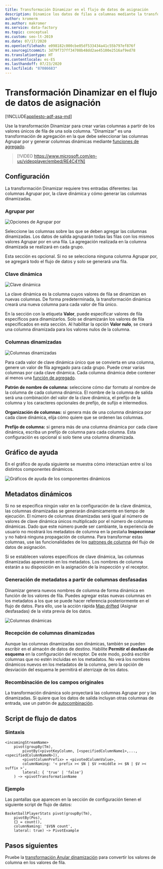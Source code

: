 ```yaml
---
title: Transformación Dinamizar en el flujo de datos de asignación
description: Dinamice los datos de filas a columnas mediante la transformación Dinamizar del flujo de datos de asignación de Azure Data Factory
author: kromerm
ms.author: makromer
ms.service: data-factory
ms.topic: conceptual
ms.custom: seo-lt-2019
ms.date: 07/17/2020
ms.openlocfilehash: e098182c000cbe05df533434a41c55b797ef876f
ms.sourcegitcommit: 3d79f737ff34708b48dd2ae45100e2516af9ed78
ms.translationtype: HT
ms.contentlocale: es-ES
ms.lasthandoff: 07/23/2020
ms.locfileid: "87086683"
---
```

# <a name="pivot-transformation-in-mapping-data-flow"></a>Transformación Dinamizar en el flujo de datos de asignación


[!INCLUDE[appliesto-adf-asa-md](includes/appliesto-adf-asa-md.md)]

Use la transformación Dinamizar para crear varias columnas a partir de los valores únicos de fila de una sola columna. "Dinamizar" es una transformación de agregación en la que debe seleccionar las columnas Agrupar por y generar columnas dinámicas mediante [funciones de agregado](data-flow-expression-functions.md#aggregate-functions).

> [!VIDEO https://www.microsoft.com/en-us/videoplayer/embed/RE4C4YN]

## <a name="configuration"></a>Configuración

La transformación Dinamizar requiere tres entradas diferentes: las columnas Agrupar por, la clave dinámica y cómo generar las columnas dinamizadas.

### <a name="group-by"></a>Agrupar por

![Opciones de Agrupar por](media/data-flow/pivot2.png "Opciones de Agrupar por")

Seleccione las columnas sobre las que se deben agregar las columnas dinamizadas. Los datos de salida agruparán todas las filas con los mismos valores Agrupar por en una fila. La agregación realizada en la columna dinamizada se realizará en cada grupo.

Esta sección es opcional. Si no se selecciona ninguna columna Agrupar por, se agregará todo el flujo de datos y solo se generará una fila.

### <a name="pivot-key"></a>Clave dinámica

![Clave dinámica](media/data-flow/pivot3.png "Clave dinámica")

La clave dinámica es la columna cuyos valores de fila se dinamizan en nuevas columnas. De forma predeterminada, la transformación dinámica creará una nueva columna para cada valor de fila único.

En la sección con la etiqueta **Valor**, puede especificar valores de fila específicos para dinamizarlos. Solo se dinamizarán los valores de fila especificados en esta sección. Al habilitar la opción **Valor nulo**, se creará una columna dinamizada para los valores nulos de la columna.

### <a name="pivoted-columns"></a>Columnas dinamizadas

![Columnas dinamizadas](media/data-flow/pivot4.png "Columnas dinamizadas")

Para cada valor de clave dinámica único que se convierta en una columna, genere un valor de fila agregado para cada grupo. Puede crear varias columnas por cada clave dinámica. Cada columna dinámica debe contener al menos una [función de agregado](data-flow-expression-functions.md#aggregate-functions).

**Patrón de nombre de columna:** seleccione cómo dar formato al nombre de la columna de cada columna dinámica. El nombre de la columna de salida será una combinación del valor de la clave dinámica, el prefijo de la columna y los caracteres opcionales de prefijo, de sufijo e intermedios. 

**Organización de columnas:** si genera más de una columna dinámica por cada clave dinámica, elija cómo quiere que se ordenen las columnas. 

**Prefijo de columna:** si genera más de una columna dinámica por cada clave dinámica, escriba un prefijo de columna para cada columna. Esta configuración es opcional si solo tiene una columna dinamizada.

## <a name="help-graphic"></a>Gráfico de ayuda

En el gráfico de ayuda siguiente se muestra cómo interactúan entre sí los distintos componentes dinámicos.

![Gráficos de ayuda de los componentes dinámicos](media/data-flow/pivot5.png "Gráficos de ayuda de los componentes dinámicos")

## <a name="pivot-metadata"></a>Metadatos dinámicos

Si no se especifica ningún valor en la configuración de la clave dinámica, las columnas dinamizadas se generarán dinámicamente en tiempo de ejecución. El número de columnas dinamizadas será igual al número de valores de clave dinámica únicos multiplicado por el número de columnas dinámicas. Dado que este número puede ser cambiante, la experiencia de usuario no mostrará los metadatos de columna en la pestaña **Inspeccionar** y no habrá ninguna propagación de columna. Para transformar estas columnas, use las funcionalidades de los [patrones de columna](concepts-data-flow-column-pattern.md) del flujo de datos de asignación. 

Si se establecen valores específicos de clave dinámica, las columnas dinamizadas aparecerán en los metadatos. Los nombres de columna estarán a su disposición en la asignación de la inspección y el receptor.

### <a name="generate-metadata-from-drifted-columns"></a>Generación de metadatos a partir de columnas desfasadas

Dinamizar genera nuevos nombres de columna de forma dinámica en función de los valores de fila. Puedes agregar estas nuevas columnas en los metadatos a los que se puede hacer referencia posteriormente en el flujo de datos. Para ello, use la acción rápida [Map drifted](concepts-data-flow-schema-drift.md#map-drifted-columns-quick-action) (Asignar desfasadas) de la vista previa de los datos. 

![Columnas dinámicas](media/data-flow/newpivot1.png "Asignar columnas dinámicas desplazadas")

### <a name="sinking-pivoted-columns"></a>Recepción de columnas dinamizadas

Aunque las columnas dinamizadas son dinámicas, también se pueden escribir en el almacén de datos de destino. Habilite **Permitir el desfase de esquema** en la configuración del receptor. De este modo, podrá escribir columnas que no estén incluidas en los metadatos. No verá los nombres dinámicos nuevos en los metadatos de la columna, pero la opción de desviación del esquema le permitirá el aterrizaje de los datos.

### <a name="rejoin-original-fields"></a>Recombinación de los campos originales

La transformación dinámica solo proyectará las columnas Agrupar por y las dinamizadas. Si quiere que los datos de salida incluyan otras columnas de entrada, use un patrón de [autocombinación](data-flow-join.md#self-join).

## <a name="data-flow-script"></a>Script de flujo de datos

### <a name="syntax"></a>Sintaxis

```
<incomingStreamName>
    pivot(groupBy(Tm),
        pivotBy(<pivotKeyColumn, [<specifiedColumnName1>,...,<specifiedColumnNameN>]),
        <pivotColumnPrefix> = <pivotedColumnValue>,
        columnNaming: '< prefix >< $N | $V ><middle >< $N | $V >< suffix >',
        lateral: { 'true' | 'false'}
    ) ~> <pivotTransformationName
```
### <a name="example"></a>Ejemplo

Las pantallas que aparecen en la sección de configuración tienen el siguiente script de flujo de datos:

```
BasketballPlayerStats pivot(groupBy(Tm),
    pivotBy(Pos),
    {} = count(),
    columnNaming: '$V$N count',
    lateral: true) ~> PivotExample

```

## <a name="next-steps"></a>Pasos siguientes

Pruebe la [transformación Anular dinamización](data-flow-unpivot.md) para convertir los valores de columna en los valores de fila. 

